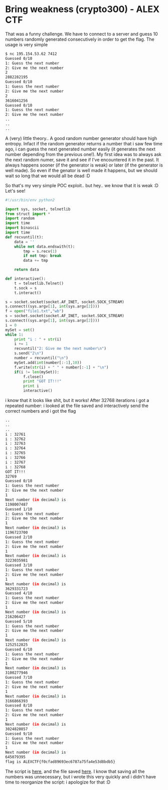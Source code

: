 # Bring weakness (crypto300) - ALEX CTF

That was a funny challenge. We have to connect to a server and guess 10 numbers randomly generated consecutively in order to get the flag. The 
usage is very simple

```bash
$ nc 195.154.53.62 7412
Guessed 0/10
1: Guess the next number
2: Give me the next number
2
2882282195
Guessed 0/10
1: Guess the next number
2: Give me the next number
2
3616041256
Guessed 0/10
1: Guess the next number
2: Give me the next number
..
..
..
```

A (very) little theory.. A good random number generator should have high entropy. Infact if the random generator returns a number that i saw 
few time ago, i can guess the next generated number easily (it generates the next number depending from the previous one!). My first idea was to always ask the next random numer, save it and see if I've encountered it in the past. It always happens sooner (if the generator is weak) or later (if the generator is well made). So even if the genator is well made it happens, but we should wait so long that we would all be dead :D

So that's my very simple POC exploit.. but hey.. we know that it is weak :D  Let's see!

```python
#!/usr/bin/env python2

import sys, socket, telnetlib
from struct import *
import random
import time
import binascii
import time
def recvuntil(t):
    data = ''
    while not data.endswith(t):
        tmp = s.recv(1)
        if not tmp: break
        data += tmp

    return data

def interactive():
    t = telnetlib.Telnet()
    t.sock = s
    t.interact()

s = socket.socket(socket.AF_INET, socket.SOCK_STREAM)
s.connect((sys.argv[1], int(sys.argv[2])))
f = open("file1.txt","wb")
s = socket.socket(socket.AF_INET, socket.SOCK_STREAM)
s.connect((sys.argv[1], int(sys.argv[2])))
i = 0
mySet = set()
while 1:
	print "i : " + str(i)
	i += 1
	recvuntil("2: Give me the next number\n")
	s.send("2\n")
	number = recvuntil("\n")
	mySet.add(int(number[:-1],10))
	f.write(str(i) + " " + number[:-1] + "\n")
	if(i != len(mySet)):
		f.close()
		print "GOT IT!!!"
		print i
		interactive()
```

i know that it looks like shit, but it works! After 32768 iterations i got a repeated number: i looked at the file saved and 
interactively send the correct numbers and i got the flag 

```bash
..
..
..
i : 32761
i : 32762
i : 32763
i : 32764
i : 32765
i : 32766
i : 32767
i : 32768
GOT IT!!!
32769
Guessed 0/10
1: Guess the next number
2: Give me the next number
1
Next number (in decimal) is
1198007487
Guessed 1/10
1: Guess the next number
2: Give me the next number
1
Next number (in decimal) is
1196723700
Guessed 2/10
1: Guess the next number
2: Give me the next number
1
Next number (in decimal) is
3223035981
Guessed 3/10
1: Guess the next number
2: Give me the next number
1
Next number (in decimal) is
3629331723
Guessed 4/10
1: Guess the next number
2: Give me the next number
1
Next number (in decimal) is
216206427
Guessed 5/10
1: Guess the next number
2: Give me the next number
1
Next number (in decimal) is
1252512825
Guessed 6/10
1: Guess the next number
2: Give me the next number
1
Next number (in decimal) is
3100277946
Guessed 7/10
1: Guess the next number
2: Give me the next number
1
Next number (in decimal) is
3166866393
Guessed 8/10
1: Guess the next number
2: Give me the next number
1
Next number (in decimal) is
3024820857
Guessed 9/10
1: Guess the next number
2: Give me the next number
1
Next number (in decimal) is
645079395
flag is ALEXCTF{f0cfad89693ec6787a75fa4e53d8bdb5}
```

The script is [here](exploit.py), and the file saved [here](file.txt). I know that saving all the numbers was unnecessary, but i wrote this very quickly and i didn't have time to reorganize the script: i apologize for that :D
